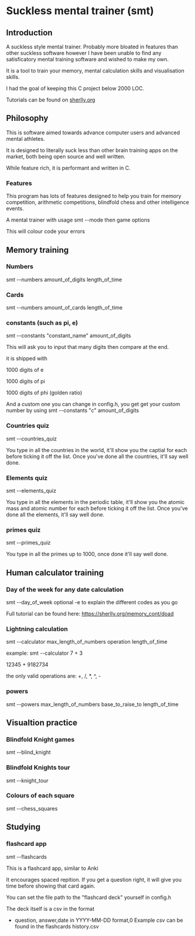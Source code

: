 # Suckless mental trainer (smt)

## Introduction
A suckless style mental trainer. Probably more bloated in features than other suckless software however I have been unable to find any satisficatory mental training software and wished to make my own.

It is a tool to train your memory, mental calculation skills and visualisation skills.

I had the goal of keeping this C project below 2000 LOC.

Tutorials can be found on [sherlly.org](https://sherlly.org)

## Philosophy

This is software aimed towards advance computer users and advanced mental athletes.

It is designed to literally suck less than other brain training apps on the market, both being open source and well written.

While feature rich, it is performant and written in C.

### Features
This program has lots of features designed to help you train for memory competition, arithmetic competitions, blindfold chess and other intelligence events.

A mental trainer with usage smt --mode
then game options

This will colour code your errors


## Memory training
### Numbers
smt --numbers amount_of_digits length_of_time

### Cards
smt --numbers amount_of_cards length_of_time

### constants (such as pi, e)
smt --constants "constant_name" amount_of_digits

This will ask you to input that many digits then compare at the end.

it is shipped with

1000 digits of e

1000 digits of pi

1000 digits of phi (golden ratio)

And a custom one you can change in config.h, you get get your custom number by using
smt --constants "c" amount_of_digits

### Countries quiz
smt --countries_quiz

You type in all the countries in the world, it'll show you the captial for each before ticking it off the list. Once you've done all the countries, it'll say well done.

### Elements quiz
smt --elements_quiz

You type in all the elements in the periodic table, it'll show you the atomic mass and atomic number for each before ticking it off the list. Once you've done all the elements, it'll say well done.

### primes quiz
smt --primes_quiz

You type in all the primes up to 1000, once done it'll say well done.


## Human calculator training
### Day of the week for any date calculation
smt --day_of_week
optional -e to explain the different codes as you go

Full tutorial can be found here: https://sherlly.org/memory_cont/doad

### Lightning calculation
smt --calculator max_length_of_numbers operation length_of_time

example:
smt --calculator 7 + 3

12345 + 9182734


the only valid operations are: +, /, *, ^, -

### powers
smt --powers max_length_of_numbers base_to_raise_to length_of_time


## Visualtion practice

### Blindfold Knight games
smt --blind_knight
### Blindfold Knights tour
smt --knight_tour
### Colours of each square
smt --chess_squares

## Studying
### flashcard app
smt --flashcards

This is a flashcard app, similar to Anki

It encourages spaced repition. If you get a question right, it will give you time before showing that card again.

You can set the file path to the "flashcard deck" yourself in config.h

The deck itself is a csv in the format

- question, answer,date in YYYY-MM-DD format,0
Example csv can be found in the flashcards
history.csv
